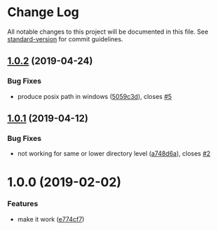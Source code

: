 # Change Log

All notable changes to this project will be documented in this file. See [standard-version](https://github.com/conventional-changelog/standard-version) for commit guidelines.

<a name="1.0.2"></a>
## [1.0.2](https://github.com/LeDDGroup/typescript-transform-paths/compare/v1.0.1...v1.0.2) (2019-04-24)


### Bug Fixes

* produce posix path in windows ([5059c3d](https://github.com/LeDDGroup/typescript-transform-paths/commit/5059c3d)), closes [#5](https://github.com/LeDDGroup/typescript-transform-paths/issues/5)



<a name="1.0.1"></a>
## [1.0.1](https://github.com/LeDDGroup/typescript-transform-paths/compare/v1.0.0...v1.0.1) (2019-04-12)


### Bug Fixes

* not working for same or lower directory level ([a748d6a](https://github.com/LeDDGroup/typescript-transform-paths/commit/a748d6a)), closes [#2](https://github.com/LeDDGroup/typescript-transform-paths/issues/2)



<a name="1.0.0"></a>
# 1.0.0 (2019-02-02)


### Features

* make it work ([e774cf7](https://github.com/LeDDGroup/typescript-transform-paths/commit/e774cf7))
